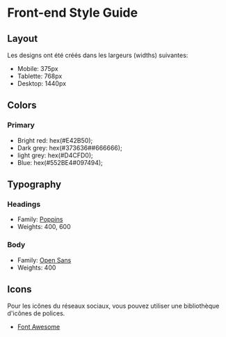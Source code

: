 # Front-end Style Guide

## Layout

Les designs ont été créés dans les largeurs (widths) suivantes:

- Mobile: 375px
- Tablette: 768px
- Desktop: 1440px

## Colors

### Primary

- Bright red: hex(#E42B50);
- Dark grey: hex(#373636##666666);
- light grey: hex(#D4CFD0);
- Blue: hex(#552BE4#097494);

## Typography

### Headings

- Family: [Poppins](https://fonts.google.com/specimen/Poppins)
- Weights: 400, 600

### Body

- Family: [Open Sans](https://fonts.google.com/specimen/Open+Sans)
- Weights: 400

## Icons

Pour les icônes du réseaux sociaux, vous pouvez utiliser une bibliothèque d'icônes de polices.

- [Font Awesome](https://fontawesome.com/)